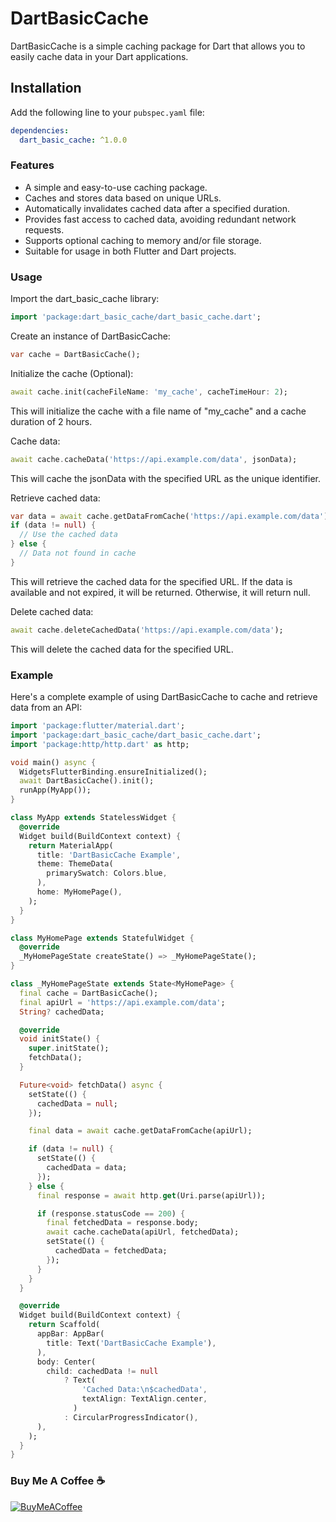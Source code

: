 # DartBasicCache

DartBasicCache is a simple caching package for Dart that allows you to easily cache data in your Dart applications.

## Installation

Add the following line to your `pubspec.yaml` file:

```yaml
dependencies:
  dart_basic_cache: ^1.0.0
```

### Features

* A simple and easy-to-use caching package.
* Caches and stores data based on unique URLs.
* Automatically invalidates cached data after a specified duration.
* Provides fast access to cached data, avoiding redundant network requests.
* Supports optional caching to memory and/or file storage.
* Suitable for usage in both Flutter and Dart projects.

### Usage

Import the dart_basic_cache library:

```dart
import 'package:dart_basic_cache/dart_basic_cache.dart';
```

Create an instance of DartBasicCache:

```dart
var cache = DartBasicCache();
```

Initialize the cache (Optional):

```dart
await cache.init(cacheFileName: 'my_cache', cacheTimeHour: 2);
```

This will initialize the cache with a file name of "my_cache" and a cache duration of 2 hours.

Cache data:

```dart
await cache.cacheData('https://api.example.com/data', jsonData);
```

This will cache the jsonData with the specified URL as the unique identifier.

Retrieve cached data:

```dart
var data = await cache.getDataFromCache('https://api.example.com/data');
if (data != null) {
  // Use the cached data
} else {
  // Data not found in cache
}
```

This will retrieve the cached data for the specified URL. If the data is available and not expired, it will be returned. Otherwise, it will return null.

Delete cached data:

```dart
await cache.deleteCachedData('https://api.example.com/data');
```

This will delete the cached data for the specified URL.

### Example

Here's a complete example of using DartBasicCache to cache and retrieve data from an API:

```dart
import 'package:flutter/material.dart';
import 'package:dart_basic_cache/dart_basic_cache.dart';
import 'package:http/http.dart' as http;

void main() async {
  WidgetsFlutterBinding.ensureInitialized();
  await DartBasicCache().init();
  runApp(MyApp());
}

class MyApp extends StatelessWidget {
  @override
  Widget build(BuildContext context) {
    return MaterialApp(
      title: 'DartBasicCache Example',
      theme: ThemeData(
        primarySwatch: Colors.blue,
      ),
      home: MyHomePage(),
    );
  }
}

class MyHomePage extends StatefulWidget {
  @override
  _MyHomePageState createState() => _MyHomePageState();
}

class _MyHomePageState extends State<MyHomePage> {
  final cache = DartBasicCache();
  final apiUrl = 'https://api.example.com/data';
  String? cachedData;

  @override
  void initState() {
    super.initState();
    fetchData();
  }

  Future<void> fetchData() async {
    setState(() {
      cachedData = null;
    });

    final data = await cache.getDataFromCache(apiUrl);

    if (data != null) {
      setState(() {
        cachedData = data;
      });
    } else {
      final response = await http.get(Uri.parse(apiUrl));

      if (response.statusCode == 200) {
        final fetchedData = response.body;
        await cache.cacheData(apiUrl, fetchedData);
        setState(() {
          cachedData = fetchedData;
        });
      }
    }
  }

  @override
  Widget build(BuildContext context) {
    return Scaffold(
      appBar: AppBar(
        title: Text('DartBasicCache Example'),
      ),
      body: Center(
        child: cachedData != null
            ? Text(
                'Cached Data:\n$cachedData',
                textAlign: TextAlign.center,
              )
            : CircularProgressIndicator(),
      ),
    );
  }
}

```

### Buy Me A Coffee ☕️

[![BuyMeACoffee](https://img.shields.io/badge/BuyMeACoffee-Donate-orange.svg)](https://www.buymeacoffee.com/altaysakarya)